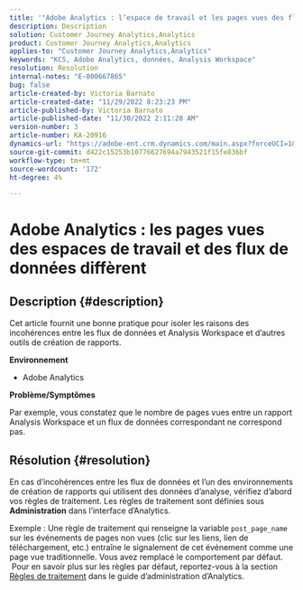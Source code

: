 ```yaml
---
title: '"Adobe Analytics : l’espace de travail et les pages vues des flux de données diffèrent".'
description: Description
solution: Customer Journey Analytics,Analytics
product: Customer Journey Analytics,Analytics
applies-to: "Customer Journey Analytics,Analytics"
keywords: "KCS, Adobe Analytics, données, Analysis Workspace"
resolution: Resolution
internal-notes: "E-000667865"
bug: false
article-created-by: Victoria Barnato
article-created-date: "11/29/2022 8:23:23 PM"
article-published-by: Victoria Barnato
article-published-date: "11/30/2022 2:11:28 AM"
version-number: 3
article-number: KA-20916
dynamics-url: "https://adobe-ent.crm.dynamics.com/main.aspx?forceUCI=1&pagetype=entityrecord&etn=knowledgearticle&id=ca851ba9-2370-ed11-9561-6045bd006a22"
source-git-commit: d422c15253b10776627694a7943521f15fe836bf
workflow-type: tm+mt
source-wordcount: '172'
ht-degree: 4%

---
```


# Adobe Analytics : les pages vues des espaces de travail et des flux de données diffèrent

## Description {#description}


Cet article fournit une bonne pratique pour isoler les raisons des incohérences entre les flux de données et Analysis Workspace et d’autres outils de création de rapports.

<b>Environnement</b>

- Adobe Analytics


<b>Problème/Symptômes</b>


Par exemple, vous constatez que le nombre de pages vues entre un rapport Analysis Workspace et un flux de données correspondant ne correspond pas.




## Résolution {#resolution}


En cas d’incohérences entre les flux de données et l’un des environnements de création de rapports qui utilisent des données d’analyse, vérifiez d’abord vos règles de traitement. Les règles de traitement sont définies sous <b>Administration</b> dans l’interface d’Analytics.

Exemple : Une règle de traitement qui renseigne la variable `post_page_name` sur les événements de pages non vues (clic sur les liens, lien de téléchargement, etc.) entraîne le signalement de cet événement comme une page vue traditionnelle. Vous avez remplacé le comportement par défaut.  Pour en savoir plus sur les règles par défaut, reportez-vous à la section [Règles de traitement](https://experienceleague.adobe.com/docs/analytics/admin/admin-tools/processing-rules/processing-rules-configuration/processing-rules-about.html?lang=en) dans le guide d’administration d’Analytics.
